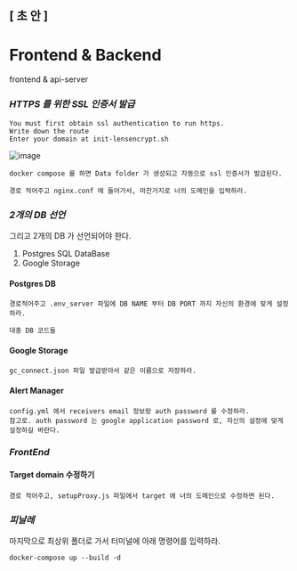 ## [ 초 안 ]

# Frontend & Backend

frontend &amp; api-server

### *HTTPS 를 위한 SSL 인증서 발급*

    You must first obtain ssl authentication to run https.
    Write down the route
    Enter your domain at init-lensencrypt.sh
    
![image](https://user-images.githubusercontent.com/53938323/180370292-8915ef02-16bf-490a-b995-07582c8a186d.png)

    docker compose 를 하면 Data folder 가 생성되고 자동으로 ssl 인증서가 발급된다.
  
    경로 적어주고 nginx.conf 에 들어가서, 마찬가지로 너의 도메인을 입력하라.
  
  
### *2개의 DB 선언* 

  그리고 2개의 DB 가 선언되어야 한다. 
  1. Postgres SQL DataBase
  2. Google Storage
  
#### Postgres DB 

    경로적어주고 .env_server 파일에 DB NAME 부터 DB PORT 까지 자신의 환경에 맞게 설정하라.
    
    대충 DB 코드들 
    
#### Google Storage

    gc_connect.json 파일 발급받아서 같은 이름으로 저장하라.
    
    
#### Alert Manager

    config.yml 에서 receivers email 정보랑 auth password 를 수정하라.
    참고로. auth password 는 google application password 로, 자신의 설정에 맞게 설정하길 바란다.
    
    
   

### *FrontEnd*

#### Target domain 수정하기

    경로 적어주고, setupProxy.js 파일에서 target 에 너의 도메인으로 수정하면 된다.
    
    
### *피날레*

마지막으로 최상위 폴더로 가서 터미널에 아래 명령어를 입력하라.
    
    docker-compose up --build -d


